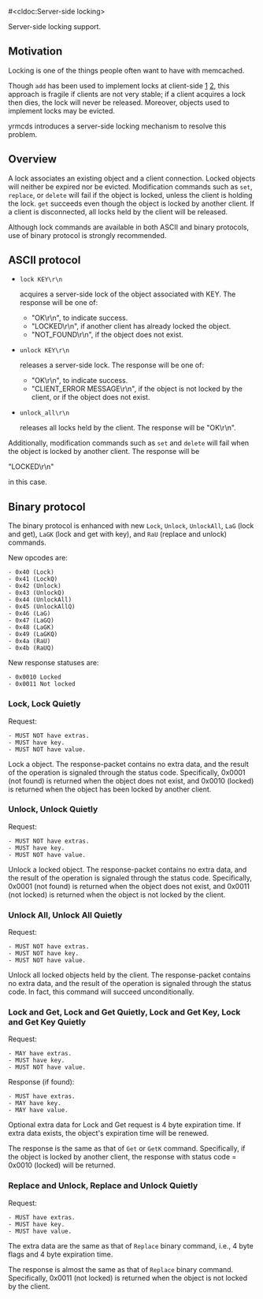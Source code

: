 #<cldoc:Server-side locking>

Server-side locking support.

Motivation
----------

Locking is one of the things people often want to have with memcached.

Though `add` has been used to implement locks at client-side [1][] [2][],
this approach is fragile if clients are not very stable;  if a client
acquires a lock then dies, the lock will never be released.  Moreover,
objects used to implement locks may be evicted.

yrmcds introduces a server-side locking mechanism to resolve this problem.

Overview
--------

A lock associates an existing object and a client connection.  Locked
objects will neither be expired nor be evicted.  Modification commands
such as `set`, `replace`, or `delete` will fail if the object is locked,
unless the client is holding the lock.  `get` succeeds even though the
object is locked by another client.  If a client is disconnected, all locks
held by the client will be released.

Although lock commands are available in both ASCII and binary protocols,
use of binary protocol is strongly recommended.

ASCII protocol
--------------

* `lock KEY\r\n`

    acquires a server-side lock of the object associated with KEY.
    The response will be one of:

    - "OK\r\n", to indicate success.
    - "LOCKED\r\n", if another client has already locked the object.
    - "NOT_FOUND\r\n", if the object does not exist.

* `unlock KEY\r\n`

    releases a server-side lock.  The response will be one of:

    - "OK\r\n", to indicate success.
    - "CLIENT_ERROR MESSAGE\r\n", if the object is not locked by the client,
      or if the object does not exist.

* `unlock_all\r\n`

    releases all locks held by the client.  The response will be "OK\r\n".

Additionally, modification commands such as `set` and `delete` will fail
when the object is locked by another client.  The response will be

"LOCKED\r\n"

in this case.

Binary protocol
---------------

The binary protocol is enhanced with new `Lock`, `Unlock`, `UnlockAll`,
`LaG` (lock and get), `LaGK` (lock and get with key), and
`RaU` (replace and unlock) commands.

New opcodes are:

    - 0x40 (Lock)
    - 0x41 (LockQ)
    - 0x42 (Unlock)
    - 0x43 (UnlockQ)
    - 0x44 (UnlockAll)
    - 0x45 (UnlockAllQ)
    - 0x46 (LaG)
    - 0x47 (LaGQ)
    - 0x48 (LaGK)
    - 0x49 (LaGKQ)
    - 0x4a (RaU)
    - 0x4b (RaUQ)

New response statuses are:

    - 0x0010 Locked
    - 0x0011 Not locked

### Lock, Lock Quietly

Request:

    - MUST NOT have extras.
    - MUST have key.
    - MUST NOT have value.

Lock a object.  The response-packet contains no extra data, and the result
of the operation is signaled through the status code.  Specifically,
0x0001 (not found) is returned when the object does not exist, and 0x0010
(locked) is returned when the object has been locked by another client.

### Unlock, Unlock Quietly

Request:

    - MUST NOT have extras.
    - MUST have key.
    - MUST NOT have value.

Unlock a locked object.  The response-packet contains no extra data, and
the result of the operation is signaled through the status code. Specifically,
0x0001 (not found) is returned when the object does not exist, and 0x0011
(not locked) is returned when the object is not locked by the client.

### Unlock All, Unlock All Quietly

Request:

    - MUST NOT have extras.
    - MUST NOT have key.
    - MUST NOT have value.

Unlock all locked objects held by the client.  The response-packet
contains no extra data, and the result of the operation is signaled
through the status code.  In fact, this command will succeed unconditionally.

### Lock and Get, Lock and Get Quietly, Lock and Get Key, Lock and Get Key Quietly

Request:

    - MAY have extras.
    - MUST have key.
    - MUST NOT have value.

Response (if found):

    - MUST have extras.
    - MAY have key.
    - MAY have value.

Optional extra data for Lock and Get request is 4 byte expiration time.
If extra data exists, the object's expiration time will be renewed.

The response is the same as that of `Get` or `GetK` command.  Specifically,
if the object is locked by another client, the response with status code
= 0x0010 (locked) will be returned.

### Replace and Unlock, Replace and Unlock Quietly

Request:

    - MUST have extras.
    - MUST have key.
    - MUST have value.

The extra data are the same as that of `Replace` binary command, i.e.,
4 byte flags and 4 byte expiration time.

The response is almost the same as that of `Replace` binary command.
Specifically, 0x0011 (not locked) is returned when the object is not
locked by the client.

[1]: http://www.regexprn.com/2010/05/using-memcached-as-distributed-locking.html
[2]: http://russellneufeld.wordpress.com/2012/05/24/using-memcached-as-a-distributed-lock-from-within-django/
